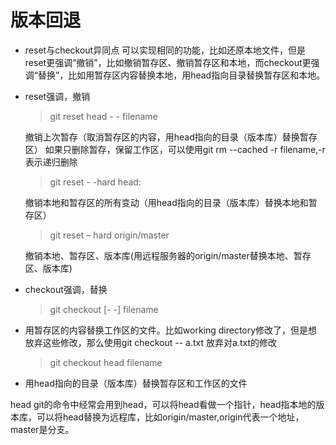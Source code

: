 # 版本回退

* reset与checkout异同点
  可以实现相同的功能，比如还原本地文件，但是reset更强调“撤销”，比如撤销暂存区、撤销暂存区和本地，而checkout更强调“替换”，比如用暂存区内容替换本地，用head指向目录替换暂存区和本地。

* reset强调，撤销

  >  git reset head - - filename 

  撤销上次暂存（取消暂存区的内容，用head指向的目录（版本库）替换暂存区）
  如果只删除暂存，保留工作区，可以使用git rm --cached -r filename,-r表示递归删除

  > git reset - -hard head: 

  撤销本地和暂存区的所有变动（用head指向的目录（版本库）替换本地和暂存区）

  > git reset – hard origin/master 

  撤销本地、暂存区、版本库(用远程服务器的origin/master替换本地、暂存区、版本库)

* checkout强调，替换

  > git checkout [- -] filename 
- 用暂存区的内容替换工作区的文件。比如working directory修改了，但是想放弃这些修改，那么使用git checkout -- a.txt 放弃对a.txt的修改 

  > git checkout head filename 
- 用head指向的目录（版本库）替换暂存区和工作区的文件

head
git的命令中经常会用到head，可以将head看做一个指针，head指本地的版本库，可以将head替换为远程库，比如origin/master,origin代表一个地址，master是分支。

